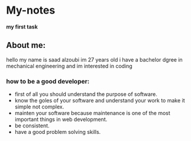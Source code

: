 # My-notes

**my first task**

## About me:

hello my name is saad alzoubi im 27 years old i have a bachelor dgree in mechanical engineering and im interested in coding

### how to be a good developer:

- first of all you should understand the purpose of software.
- know the goles of your software and understand your work to make it simple not complex.
- mainten your software because maintenance is one of the most important things in web development.
- be consistent.
- have a good problem solving skills.

